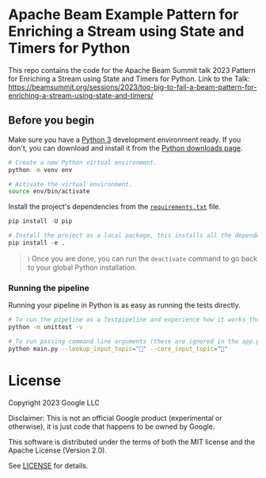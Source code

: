 # Apache Beam Example Pattern for Enriching a Stream using State and Timers for Python

This repo contains the code for the Apache Beam Summit talk 2023 Pattern for Enriching a Stream using State and Timers for Python.
Link to the Talk: https://beamsummit.org/sessions/2023/too-big-to-fail-a-beam-pattern-for-enriching-a-stream-using-state-and-timers/

## Before you begin

Make sure you have a [Python 3](https://www.python.org/) development environment ready.
If you don't, you can download and install it from the
[Python downloads page](https://www.python.org/downloads/).

```sh
# Create a new Python virtual environment.
python -m venv env

# Activate the virtual environment.
source env/bin/activate
```

Install the project's dependencies from the [`requirements.txt`](requirements.txt) file.

```py
pip install -U pip

# Install the project as a local package, this installs all the dependencies as well.
pip install -e .
```

> ℹ️ Once you are done, you can run the `deactivate` command to go back to your global Python installation.

### Running the pipeline

Running your pipeline in Python is as easy as running the tests directly.

```sh
# To run the pipeline as a Testpipeline and experience how it works through the logs.
python -m unittest -v

# To run passing command line arguments (these are ignored in the app.py right now).
python main.py --lookup_input_topic="🎉" --core_input_topic="🎉"


```

# License
Copyright 2023 Google LLC

Disclaimer: This is not an official Google product (experimental or otherwise), it is just code that happens to be owned by Google.

This software is distributed under the terms of both the MIT license and the
Apache License (Version 2.0).

See [LICENSE](LICENSE) for details.
